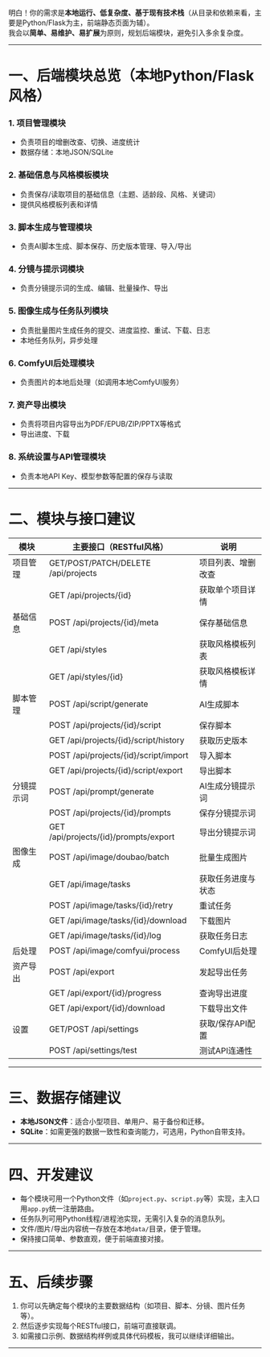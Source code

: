 明白！你的需求是**本地运行、低复杂度、基于现有技术栈**（从目录和依赖来看，主要是Python/Flask为主，前端静态页面为辅）。  
我会以**简单、易维护、易扩展**为原则，规划后端模块，避免引入多余复杂度。

---

# 一、后端模块总览（本地Python/Flask风格）

### 1. 项目管理模块
- 负责项目的增删改查、切换、进度统计
- 数据存储：本地JSON/SQLite

### 2. 基础信息与风格模板模块
- 负责保存/读取项目的基础信息（主题、适龄段、风格、关键词）
- 提供风格模板列表和详情

### 3. 脚本生成与管理模块
- 负责AI脚本生成、脚本保存、历史版本管理、导入/导出

### 4. 分镜与提示词模块
- 负责分镜提示词的生成、编辑、批量操作、导出

### 5. 图像生成与任务队列模块
- 负责批量图片生成任务的提交、进度监控、重试、下载、日志
- 本地任务队列，异步处理

### 6. ComfyUI后处理模块
- 负责图片的本地后处理（如调用本地ComfyUI服务）

### 7. 资产导出模块
- 负责将项目内容导出为PDF/EPUB/ZIP/PPTX等格式
- 导出进度、下载

### 8. 系统设置与API管理模块
- 负责本地API Key、模型参数等配置的保存与读取

---

# 二、模块与接口建议

| 模块         | 主要接口（RESTful风格）                        | 说明                         |
|--------------|-----------------------------------------------|------------------------------|
| 项目管理     | GET/POST/PATCH/DELETE /api/projects           | 项目列表、增删改查           |
|              | GET /api/projects/{id}                        | 获取单个项目详情             |
| 基础信息     | POST /api/projects/{id}/meta                  | 保存基础信息                 |
|              | GET /api/styles                               | 获取风格模板列表             |
|              | GET /api/styles/{id}                          | 获取风格模板详情             |
| 脚本管理     | POST /api/script/generate                     | AI生成脚本                   |
|              | POST /api/projects/{id}/script                | 保存脚本                     |
|              | GET /api/projects/{id}/script/history         | 获取历史版本                 |
|              | POST /api/projects/{id}/script/import         | 导入脚本                     |
|              | GET /api/projects/{id}/script/export          | 导出脚本                     |
| 分镜提示词   | POST /api/prompt/generate                     | AI生成分镜提示词             |
|              | POST /api/projects/{id}/prompts               | 保存分镜提示词               |
|              | GET /api/projects/{id}/prompts/export         | 导出分镜提示词               |
| 图像生成     | POST /api/image/doubao/batch                  | 批量生成图片                 |
|              | GET /api/image/tasks                          | 获取任务进度与状态           |
|              | POST /api/image/tasks/{id}/retry              | 重试任务                     |
|              | GET /api/image/tasks/{id}/download            | 下载图片                     |
|              | GET /api/image/tasks/{id}/log                 | 获取任务日志                 |
| 后处理       | POST /api/image/comfyui/process               | ComfyUI后处理                |
| 资产导出     | POST /api/export                              | 发起导出任务                 |
|              | GET /api/export/{id}/progress                 | 查询导出进度                 |
|              | GET /api/export/{id}/download                 | 下载导出文件                 |
| 设置         | GET/POST /api/settings                        | 获取/保存API配置             |
|              | POST /api/settings/test                       | 测试API连通性                |

---

# 三、数据存储建议

- **本地JSON文件**：适合小型项目、单用户、易于备份和迁移。
- **SQLite**：如需更强的数据一致性和查询能力，可选用，Python自带支持。

---

# 四、开发建议

- 每个模块可用一个Python文件（如`project.py`、`script.py`等）实现，主入口用`app.py`统一注册路由。
- 任务队列可用Python线程/进程池实现，无需引入复杂的消息队列。
- 文件/图片/导出内容统一存放在本地`data/`目录，便于管理。
- 保持接口简单、参数直观，便于前端直接对接。

---

# 五、后续步骤

1. 你可以先确定每个模块的主要数据结构（如项目、脚本、分镜、图片任务等）。
2. 然后逐步实现每个RESTful接口，前端可直接联调。
3. 如需接口示例、数据结构样例或具体代码模板，我可以继续详细输出。

---
